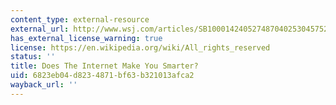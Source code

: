 ```yaml
---
content_type: external-resource
external_url: http://www.wsj.com/articles/SB10001424052748704025304575284973472694334
has_external_license_warning: true
license: https://en.wikipedia.org/wiki/All_rights_reserved
status: ''
title: Does The Internet Make You Smarter?
uid: 6823eb04-d823-4871-bf63-b321013afca2
wayback_url: ''
---
```

